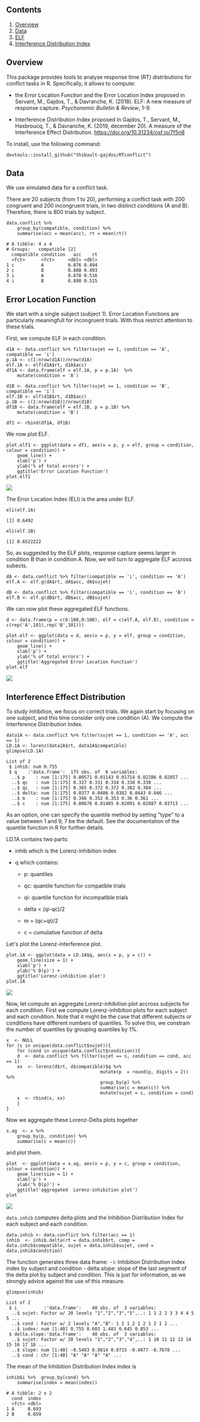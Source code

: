 Contents
--------

1.  [Overview](#overview)
2.  [Data](#data)
3.  [ELF](#ELF)
4.  [Interference Distribution Index](#delta)

Overview
--------

This package provides tools to analyse response time (RT) distributions
for conflict tasks in R. Specifically, it allows to compute:

-   the Error Location Function and the Error Location Index proposed in
    Servant, M., Gajdos, T., & Davranche, K. (2018). ELF: A new measure
    of response capture. *Psychonomic Bulletin & Review*, 1-9.

-   Interference Distribution Index proposed in Gajdos, T., Servant, M.,
    Hasbroucq, T., & Davranche, K. (2019, december 20). A measure of the
    Interference Effect Distribution.
    <https://doi.org/10.31234/osf.io/7f5n8>

To install, use the following command:

`devtools::install_github("thibault-gajdos/RTconflict")`

Data
----

We use simulated data for a conflict task.

There are 20 subjects (from 1 to 20), performing a conflict task with
200 congruent and 200 incongruent trials, in two distinct conditions (A
and B). Therefore, there is 800 trials by subject.

    data.conflict %>%
        group_by(compatible, condition) %>%
        summarise(acc = mean(acc), rt = mean(rt))

    # A tibble: 4 x 4
    # Groups:   compatible [2]
      compatible condition   acc    rt
      <fct>      <fct>     <dbl> <dbl>
    1 c          A         0.876 0.494
    2 c          B         0.880 0.493
    3 i          A         0.878 0.516
    4 i          B         0.880 0.515

Error Location Function
-----------------------

We start with a single subject (subject 1). Error Location Functions are
particularly meaningfull for incongruent trials. With thus restrict
attention to these trials.

First, we compute ELF in each condition.

    d1A <- data.conflict %>% filter(sujet == 1, condition == 'A', compatible == 'i')
    p.1A <- c(1:nrow(d1A))/nrow(d1A)
    elf.1A <- elf(d1A$rt, d1A$acc)
    df1A <- data.frame(elf = elf.1A, p = p.1A)  %>%
        mutate(condition = 'A')

    d1B <- data.conflict %>% filter(sujet == 1, condition == 'B', compatible == 'i')
    elf.1B <- elf(d1B$rt, d1B$acc)
    p.1B <- c(1:nrow(d1B))/nrow(d1B)
    df1B <- data.frame(elf = elf.1B, p = p.1B) %>%
        mutate(condition = 'B')

    df1 <- rbind(df1A, df1B)

We now plot ELF.

    plot.elf1 <- ggplot(data = df1, aes(x = p, y = elf, group = condition, colour = condition)) +
        geom_line() +
        xlab('p') +
        ylab('% of total errors') + 
        ggtitle('Error Location Function')
    plot.elf1

<img src="rtconflict_vignette-exported_files/figure-markdown_strict/unnamed-chunk-4-1.png" style="display: block; margin: auto;" />

The Error Location Index (ELI) is the area under ELF.

    eli(elf.1A)

    [1] 0.6492

    eli(elf.1B)

    [1] 0.6522222

So, as suggested by the ELF plots, response capture seems larger in
condition B than in condition A. Now, we will turn to aggregate ELF
accross subects.

    dA <- data.conflict %>% filter(compatible == 'i', condition == 'A')
    elf.A <- elf.g(dA$rt, dA$acc, dA$sujet) 

    dB <- data.conflict %>% filter(compatible == 'i', condition == 'B')
    elf.B <- elf.g(dB$rt, dB$acc, dB$sujet)

We can now plot these aggregated ELF functions.

    d <- data.frame(p = c(0:100,0:100), elf = c(elf.A, elf.B), condition = c(rep('A',101),rep('B',101)))

    plot.elf <- ggplot(data = d, aes(x = p, y = elf, group = condition, colour = condition)) +
        geom_line() +
        xlab('p') +
        ylab('% of total errors') + 
        ggtitle('Aggregated Error Location Function')
    plot.elf

<img src="rtconflict_vignette-exported_files/figure-markdown_strict/unnamed-chunk-7-1.png" style="display: block; margin: auto;" />

Interference Effect Distribution
--------------------------------

To study inhibition, we focus on correct trials. We again start by
focusing on one subject, and this time consider only one condition (A).
We compute the Interference Distribution Index.

    data1A <- data.conflict %>% filter(sujet == 1, condition == 'A', acc == 1)
    LD.1A <- lorenz(data1A$rt, data1A$compatible)
    glimpse(LD.1A)

    List of 2
     $ inhib: num 0.755
     $ q    :'data.frame':  175 obs. of  6 variables:
      ..$ p    : num [1:175] 0.00571 0.01143 0.01714 0.02286 0.02857 ...
      ..$ qc   : num [1:175] 0.327 0.331 0.334 0.338 0.338 ...
      ..$ qi   : num [1:175] 0.365 0.372 0.372 0.382 0.384 ...
      ..$ delta: num [1:175] 0.0377 0.0406 0.0382 0.0443 0.046 ...
      ..$ m    : num [1:175] 0.346 0.352 0.353 0.36 0.361 ...
      ..$ c    : num [1:175] 0.00676 0.01405 0.02091 0.02887 0.03713 ...

As an option, one can specify the quantile method by setting "type" to a
value between 1 and 9, 7 be the default. See the documentation of the
quantile function in R for further details.

LD.1A contains two parts:

-   inhib which is the Lorenz-inhibition index

-   q which contains:

    -   p: quantiles

    -   qc: quantile function for compatible trials

    -   qi: quantile function for incompatible trials

    -   delta = (qi-qc)/2

    -   m = (qc+qi)/2

    -   c = cumulative function of delta

Let's plot the Lorenz-interference plot.

    plot.1A <- ggplot(data = LD.1A$q, aes(x = p, y = c)) +
        geom_line(size = 1) +
        xlab('p') +
        ylab('% D(p)') +
        ggtitle('Lorenz-inhibition plot') 
    plot.1A

<img src="rtconflict_vignette-exported_files/figure-markdown_strict/unnamed-chunk-9-1.png" style="display: block; margin: auto;" />

Now, let compute an aggregate Lorenz-inhibition plot accross subjects
for each condition. First we compute Lorenz-inhibition plots for each
subject and each condition. Note that it might be the case that
different subjects or conditions have different numbers of quantiles. To
solve this, we constrain the number of quantiles by grouping quantiles
by 1%.

    x  <- NULL 
    for (s in unique(data.conflict$sujet)){
        for (cond in unique(data.conflict$condition)){ 
        d  <- data.conflict %>% filter(sujet == s, condition == cond, acc == 1) 
        xx  <- lorenz(d$rt, d$compatible)$q %>%
                                       mutate(p  = round(p, digits = 2)) %>%
                                       group_by(p) %>% 
                                       summarise(c = mean(c)) %>%
                                       mutate(sujet = s, condition = cond)
        x  <- rbind(x, xx)
        }
    }

Now we aggregate these Lorenz-Delta plots together

    x.ag  <- x %>%
        group_by(p, condition) %>%
        summarise(c = mean(c))

and plot them.

    plot  <- ggplot(data = x.ag, aes(x = p, y = c, group = condition, colour = condition)) +
        geom_line(size = 1) +
        xlab('p') +
        ylab('% D(p)') +
        ggtitle('aggregated  Lorenz-inhibition plot')
    plot

<img src="rtconflict_vignette-exported_files/figure-markdown_strict/unnamed-chunk-12-1.png" style="display: block; margin: auto;" />

`data.inhib` computes delta plots and the Inhibition Distribution Index
for each subject and each condition.

    data.inhib <- data.conflict %>% filter(acc == 1)
    inhib  <- inhib.delta(rt = data.inhib$rt, comp = data.inhib$compatible, sujet = data.inhib$sujet, cond = data.inhib$condition)

The function generates three data frame: - i: Inhibition Distribution
Index index by subject and condition - delta.slope: slope of the last
segment of the delta plot by subject and condition. This is just for
information, as we strongly advice against the use of this measure.

    glimpse(inhib)

    List of 2
     $ i          :'data.frame':    40 obs. of  3 variables:
      ..$ sujet: Factor w/ 20 levels "1","2","3","5",..: 1 1 2 2 3 3 4 4 5 5 ...
      ..$ cond : Factor w/ 2 levels "A","B": 1 2 1 2 1 2 1 2 1 2 ...
      ..$ index: num [1:40] 0.755 0.603 1.483 0.645 0.853 ...
     $ delta.slope:'data.frame':    40 obs. of  3 variables:
      ..$ sujet: Factor w/ 20 levels "1","2","3","4",..: 1 10 11 12 13 14 15 16 17 18 ...
      ..$ slope: num [1:40] -0.5493 0.0814 0.0715 -0.4077 -0.7678 ...
      ..$ cond : chr [1:40] "A" "A" "A" "A" ...

The mean of the Inhibition Distribution Index index is

    inhib$i %>%  group_by(cond) %>%
        summarise(index = mean(index)) 

    # A tibble: 2 x 2
      cond  index
      <fct> <dbl>
    1 A     0.693
    2 B     0.659
